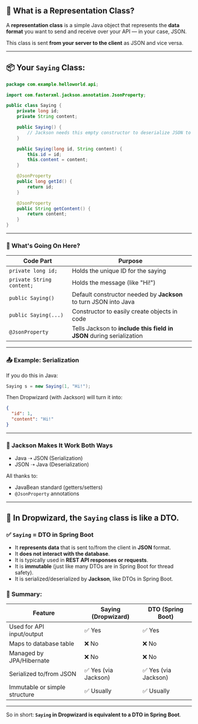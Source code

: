 ## 🧾 What is a Representation Class?

A **representation class** is a simple Java object that represents the **data format** you want to send and receive over your API — in your case, JSON.

This class is sent **from your server to the client** as JSON and vice versa.

---

## 📦 Your `Saying` Class:

```java
package com.example.helloworld.api;

import com.fasterxml.jackson.annotation.JsonProperty;

public class Saying {
    private long id;
    private String content;

    public Saying() {
        // Jackson needs this empty constructor to deserialize JSON to Java
    }

    public Saying(long id, String content) {
        this.id = id;
        this.content = content;
    }

    @JsonProperty
    public long getId() {
        return id;
    }

    @JsonProperty
    public String getContent() {
        return content;
    }
}
```

---

### 🧠 What's Going On Here?

| Code Part                 | Purpose                                                              |
| ------------------------- | -------------------------------------------------------------------- |
| `private long id;`        | Holds the unique ID for the saying                                   |
| `private String content;` | Holds the message (like "Hi!")                                       |
| `public Saying()`         | Default constructor needed by **Jackson** to turn JSON into Java     |
| `public Saying(...)`      | Constructor to easily create objects in code                         |
| `@JsonProperty`           | Tells Jackson to **include this field in JSON** during serialization |

---

### 📤 Example: Serialization

If you do this in Java:

```java
Saying s = new Saying(1, "Hi!");
```

Then Dropwizard (with Jackson) will turn it into:

```json
{
  "id": 1,
  "content": "Hi!"
}
```

---

### 🔁 Jackson Makes It Work Both Ways

* Java ➝ JSON (Serialization)
* JSON ➝ Java (Deserialization)

All thanks to:

* JavaBean standard (getters/setters)
* `@JsonProperty` annotations
---

## 🧾 In Dropwizard, the `Saying` class is like a **DTO**.

### ✅ `Saying` = DTO in Spring Boot

* It **represents data** that is sent to/from the client in **JSON** format.
* It **does not interact with the database**.
* It is typically used in **REST API responses or requests**.
* It is **immutable** (just like many DTOs are in Spring Boot for thread safety).
* It is serialized/deserialized by **Jackson**, like DTOs in Spring Boot.


### 🔁 Summary:

| Feature                       | Saying (Dropwizard) | DTO (Spring Boot)   |
| ----------------------------- | ------------------- | ------------------- | 
| Used for API input/output     | ✅ Yes               | ✅ Yes               |
| Maps to database table        | ❌ No                | ❌ No                | 
| Managed by JPA/Hibernate      | ❌ No                | ❌ No                | 
| Serialized to/from JSON       | ✅ Yes (via Jackson) | ✅ Yes (via Jackson) | 
| Immutable or simple structure | ✅ Usually           | ✅ Usually           |

---

So in short: **`Saying` in Dropwizard is equivalent to a DTO in Spring Boot**.
